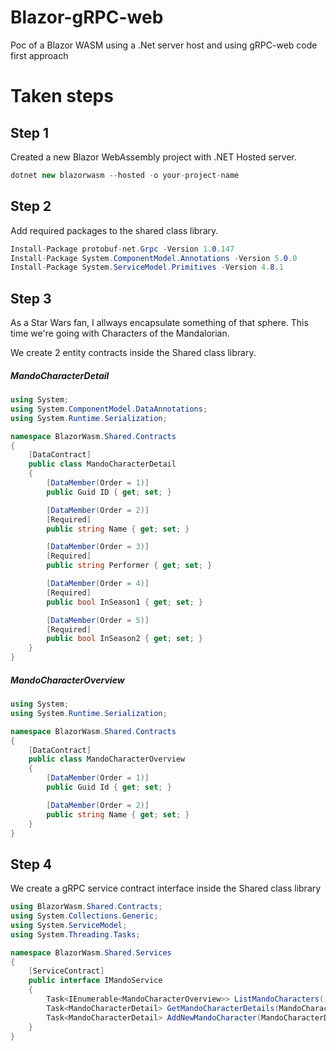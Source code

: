 # Blazor-gRPC-web
Poc of a Blazor WASM using a .Net server host and using gRPC-web code first approach 


# Taken steps

## Step 1

Created a new Blazor WebAssembly project with .NET Hosted server.

````c#
dotnet new blazorwasm --hosted -o your-project-name
````

## Step 2

Add required packages to the shared class library.

````c#
Install-Package protobuf-net.Grpc -Version 1.0.147
Install-Package System.ComponentModel.Annotations -Version 5.0.0
Install-Package System.ServiceModel.Primitives -Version 4.8.1
````

## Step 3

As a Star Wars fan, I allways encapsulate something of that sphere. This time we're going with Characters of the Mandalorian.

We create 2 entity contracts inside the Shared class library.
##### MandoCharacterDetail
````c#
using System;
using System.ComponentModel.DataAnnotations;
using System.Runtime.Serialization;

namespace BlazorWasm.Shared.Contracts
{
    [DataContract]
    public class MandoCharacterDetail
    {
        [DataMember(Order = 1)]
        public Guid ID { get; set; }

        [DataMember(Order = 2)]
        [Required]
        public string Name { get; set; }

        [DataMember(Order = 3)]
        [Required]
        public string Performer { get; set; }

        [DataMember(Order = 4)]
        [Required]
        public bool InSeason1 { get; set; }

        [DataMember(Order = 5)]
        [Required]
        public bool InSeason2 { get; set; }
    }
}
````
##### MandoCharacterOverview
````c#
using System;
using System.Runtime.Serialization;

namespace BlazorWasm.Shared.Contracts
{
    [DataContract]
    public class MandoCharacterOverview
    {
        [DataMember(Order = 1)]
        public Guid Id { get; set; }

        [DataMember(Order = 2)]
        public string Name { get; set; }
    }
}
````

## Step 4
We create a gRPC service contract interface inside the Shared class library
````c#
using BlazorWasm.Shared.Contracts;
using System.Collections.Generic;
using System.ServiceModel;
using System.Threading.Tasks;

namespace BlazorWasm.Shared.Services
{
    [ServiceContract]
    public interface IMandoService
    {
        Task<IEnumerable<MandoCharacterOverview>> ListMandoCharacters();
        Task<MandoCharacterDetail> GetMandoCharacterDetails(MandoCharacterDetailRequest request);
        Task<MandoCharacterDetail> AddNewMandoCharacter(MandoCharacterDetail character);
    }
}

````